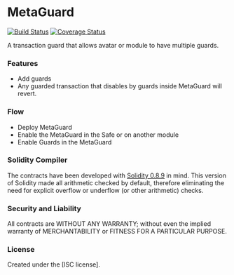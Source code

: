 # MetaGuard

[![Build Status](https://github.com/cardstack/cardstack-meta-guard/actions/workflows/ci.yml/badge.svg)](https://github.com/cardstack/cardstack-meta-guard/actions/workflows/ci.yml)
[![Coverage Status](https://coveralls.io/repos/github/cardstack/cardstack-meta-guard/badge.svg?branch=main)](https://coveralls.io/github/cardstack/cardstack-meta-guard?branch=main)

A transaction guard that allows avatar or module to have multiple guards.

### Features

- Add guards
- Any guarded transaction that disables by guards inside MetaGuard will revert.

### Flow

- Deploy MetaGuard
- Enable the MetaGuard in the Safe or on another module
- Enable Guards in the MetaGuard

### Solidity Compiler

The contracts have been developed with [Solidity 0.8.9](https://github.com/ethereum/solidity/releases/tag/v0.8.9) in mind. This version of Solidity made all arithmetic checked by default, therefore eliminating the need for explicit overflow or underflow (or other arithmetic) checks.

### Security and Liability

All contracts are WITHOUT ANY WARRANTY; without even the implied warranty of MERCHANTABILITY or FITNESS FOR A PARTICULAR PURPOSE.

### License

Created under the [ISC license].